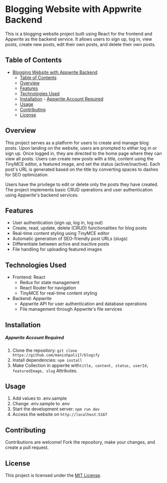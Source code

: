 # Blogging Website with Appwrite Backend

This is a blogging website project built using React for the frontend and Appwrite as the backend service. It allows users to sign up, log in, view posts, create new posts, edit their own posts, and delete their own posts.

## Table of Contents
- [Blogging Website with Appwrite Backend](#blogging-website-with-appwrite-backend)
  - [Table of Contents](#table-of-contents)
  - [Overview](#overview)
  - [Features](#features)
  - [Technologies Used](#technologies-used)
  - [Installation](#installation)
        - [Appwrite Account Required](#appwrite-account-required)
  - [Usage](#usage)
  - [Contributing](#contributing)
  - [License](#license)

## Overview

This project serves as a platform for users to create and manage blog posts. Upon landing on the website, users are prompted to either log in or sign up. Once logged in, they are directed to the home page where they can view all posts. Users can create new posts with a title, content using the TinyMCE editor, a featured image, and set the status (active/inactive). Each post's URL is generated based on the title by converting spaces to dashes for SEO optimization.

Users have the privilege to edit or delete only the posts they have created. The project implements basic CRUD operations and user authentication using Appwrite's backend services.

## Features

- User authentication (sign up, log in, log out)
- Create, read, update, delete (CRUD) functionalities for blog posts
- Real-time content styling using TinyMCE editor
- Automatic generation of SEO-friendly post URLs (slugs)
- Differentiate between active and inactive posts
- File handling for uploading featured images

## Technologies Used

- Frontend: React
  - Redux for state management
  - React Router for navigation
  - TinyMCE for real-time content styling
- Backend: Appwrite
  - Appwrite API for user authentication and database operations
  - File management through Appwrite's file services

## Installation
##### Appwrite Account Required

1. Clone the repository: `git clone https://github.com/manishpali17/blogify`
2. Install dependencies: `npm install`
3. Make Collection in appwrite with`title, content, status, userId, featuredImage, slug` Attributes.


## Usage

1. Add values to .env.sample
2. Change .env.sample to .env
3. Start the development server: `npm run dev`
4. Access the website on `http://localhost:5167`


## Contributing

Contributions are welcome! Fork the repository, make your changes, and create a pull request.

## License

This project is licensed under the [MIT License](link-to-license).
